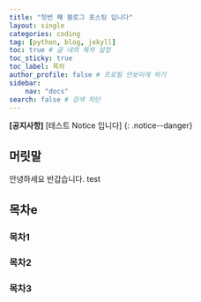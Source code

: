 ```yaml
---
title: "첫번 째 블로그 포스팅 입니다"
layout: single
categories: coding
tag: [python, blog, jekyll]
toc: true # 글 내의 목차 설정
toc_sticky: true
toc_label: 목차
author_profile: false # 프로필 안보이게 하기
sidebar:
    nav: "docs"
search: false # 검색 차단
---
```


**[공지사항]** [테스트 Notice 입니다]
{: .notice--danger}

## 머릿말

안녕하세요 반갑습니다.
test
## 목차e

### 목차1
### 목차2
### 목차3
